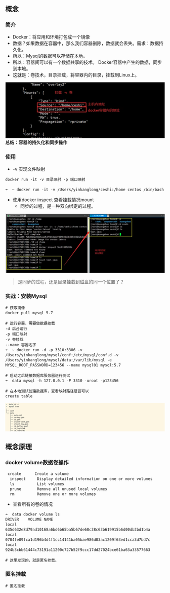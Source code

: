 ## 概念

### 简介

* Docker：将应用和环境打包成一个镜像
* 数据？如果数据在容器中，那么我们容器删除，数据就会丢失。需求：数据持久化。
* 所以：Mysql的数据可以存储在本地。
* 所以：容器间可以有一个数据共享的技术。 Docker容器中产生的数据，同步到本地。
* 这就是：卷技术，目录挂载，将容器内的目录，挂载到Linux上。

![](image/2022-10-07-22-09-15.png)
**总结：容器的持久化和同步操作**

### 使用

* -v 实现文件映射
```
docker run -it -v 目录映射 -p 端口映射

➜  ~ docker run -it -v /Users/yinkanglong/ceshi:/home centos /bin/bash
```

* 使用docker inspect 查看挂载情况mount
  * 同步的过程，是一种双向绑定的过程。

![](image/2022-10-07-22-09-28.png)

> 是同步的过程，还是目录挂载到磁盘的同一个位置了？

### 实战：安装Mysql

```
# 获取镜像
docker pull mysql 5.7

# 运行容器，需要做数据挂载
-d 后台运行
-p 端口映射
-v 卷挂载
--name 容器名字
➜  ~ docker run -d -p 3310:3306 -v /Users/yinkanglong/mysql/conf:/etc/mysql/conf.d -v /Users/yinkanglong/mysql/data:/var/lib/mysql -e MYSQL_ROOT_PASSWORD=123456 --name mysql01 mysql:5.7

# 启动之后链接数据库服务器进行测试
➜  data mysql -h 127.0.0.1 -P 3310 -uroot -p123456

# 在本地测试创建数据库，查看映射路径是否可以
create table
```

![](image/2022-10-07-22-43-49.png)


## 概念原理


### docker volume数据卷操作

```
 create      Create a volume
  inspect     Display detailed information on one or more volumes
  ls          List volumes
  prune       Remove all unused local volumes
  rm          Remove one or more volumes

```
* 查看所有的卷的情况
```
➜  data docker volume ls    
DRIVER    VOLUME NAME
local     635d632e8d79ad10168a6bd6b65ba5b67de68c38c63b619915b6d00db2bd1b4a
local     0704fe09fca1d196b4d4f1cc14141ba05bae986d03ac1209f63ed1cca3d7bd7c
local     924b3cbb61444c73191a11200c727b52f9ccc17dd27024bce61ba63a33577663

# 这里发现的，就是匿名挂载。
```
### 匿名挂载

```
# 匿名挂载

```